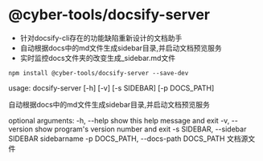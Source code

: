 # @cyber-tools/docsify-server

- 针对docsify-cli存在的功能缺陷重新设计的文档助手
- 自动根据docs中的md文件生成sidebar目录,并启动文档预览服务
- 实时监控docs文件夹的改变生成_sidebar.md文件

```shell
npm install @cyber-tools/docsify-server --save-dev
```

usage: docsify-server [-h] [-v] [-s SIDEBAR] [-p DOCS_PATH]

自动根据docs中的md文件生成sidebar目录,并启动文档预览服务

optional arguments:
  -h, --help            show this help message and exit
  -v, --version         show program's version number and exit
  -s SIDEBAR, --sidebar SIDEBAR
                        sidebarname
  -p DOCS_PATH, --docs-path DOCS_PATH
                        文档源文件